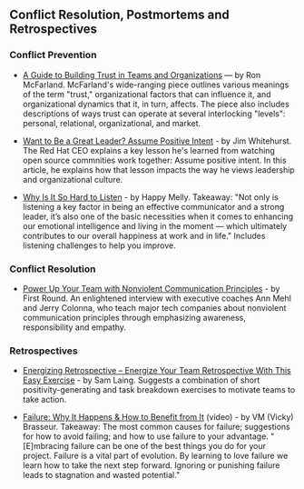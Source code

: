 ## Conflict Resolution, Postmortems and Retrospectives

### Conflict Prevention

- [A Guide to Building Trust in Teams and Organizations](https://opensource.com/open-organization/16/10/building-organizational-trust) — by Ron McFarland. McFarland's wide-ranging piece outlines various meanings of the term "trust," organizational factors that can influence it, and organizational dynamics that it, in turn, affects. The piece also includes descriptions of ways trust can operate at several interlocking "levels": personal, relational, organizational, and market.

- [Want to Be a Great Leader? Assume Positive Intent](https://opensource.com/open-organization/17/2/assuming-positive-intent) - by Jim Whitehurst. The Red Hat CEO explains a key lesson he's learned from watching open source commnities work together: Assume positive intent. In this article, he explains how that lesson impacts the way he views leadership and organizational culture.

- [Why Is It So Hard to Listen](https://www.happymelly.com/power-of-listening/) - by Happy Melly. Takeaway: "Not only is listening a key factor in being an effective communicator and a strong leader, it’s also one of the basic necessities when it comes to enhancing our emotional intelligence and living in the moment — which ultimately contributes to our overall happiness at work and in life." Includes listening challenges to help you improve.

### Conflict Resolution

- [Power Up Your Team with Nonviolent Communication Principles](http://firstround.com/review/power-up-your-team-with-nonviolent-communication-principles/) - by First Round. An enlightened interview with executive coaches Ann Mehl and Jerry Colonna, who teach major tech companies about nonviolent communication principles through emphasizing awareness, responsibility and empathy.

### Retrospectives

- [Energizing Retrospective – Energize Your Team Retrospective With This Easy Exercise](https://luis-goncalves.com/energize-your-team-retrospective/) - by Sam Laing. Suggests a combination of short positivity-generating and task breakdown exercises to motivate teams to take action.

- [Failure: Why It Happens & How to Benefit from It](https://archive.org/details/pdxdevops2017-failure) (video) - by VM (Vicky) Brasseur. Takeaway: The most common causes for failure; suggestions for how to avoid failing; and how to use failure to your advantage. "[E]mbracing failure can be one of the best things you do for your project. Failure is a vital part of evolution. By learning to love failure we learn how to take the next step forward. Ignoring or punishing failure leads to stagnation and wasted potential."
